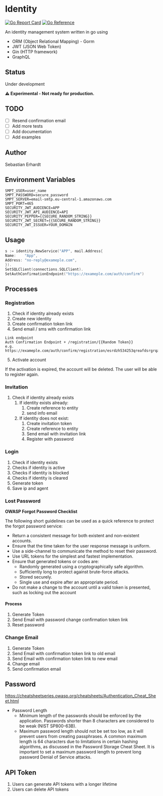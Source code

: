 # Identity

[![Go Report Card](https://goreportcard.com/badge/github.com/SbstnErhrdt/identity)](https://goreportcard.com/badge/github.com/SbstnErhrdt/identity)
[![Go Reference](https://pkg.go.dev/badge/github.com/SbstnErhrdt/identity.svg)](https://pkg.go.dev/github.com/SbstnErhrdt/identity)

An identity management system written in go using

* ORM (Object Relational Mapping) - Gorm
* JWT (JSON Web Token)
* Gin (HTTP framework)
* GraphQL

## Status

Under development

**⚠️ Experimental - Not ready for production.**

## TODO

* [ ] Resend confirmation email
* [ ] Add more tests
* [ ] Add documentation
* [ ] Add examples

## Author

Sebastian Erhardt

## Environment Variables

```
SMPT_USER=user_name
SMPT_PASSWORD=secure_password
SMPT_SERVER=email-smtp.eu-central-1.amazonaws.com
SMPT_PORT=465
SECURITY_JWT_AUDIENCE=APP
SECURITY_JWT_API_AUDIENCE=API
SECURITY_PEPPER={{SECURE_RANDOM_STRING}}
SECURITY_JWT_SECRET={{SECURE_RANDOM_STRING}}
SECURITY_JWT_ISSUER=YOUR_DOMAIN
```

## Usage

```go
s := identity.NewService("APP", mail.Address{
Name:    "App",
Address: "no-reply@exameple.com",
}).
SetSQLClient(connections.SQLClient).
SetAuthConfirmationEndpoint("https://exameple.com/auth/confirm")
```

## Processes

### Registration

1. Check if identity already exists
2. Create new identity
3. Create confirmation token link
4. Send email / sms with confirmation link

```
Link endpoint 
Auth Confirmation Endpoint + /registration/{{Random Token}}
e.g. 
https://exameple.com/auth/confirm/registration/esrdzh534253qreafdsrgrqafeaar
```

5. Activate account

If the activation is expired, the account will be deleted.
The user will be able to register again.

### Invitation

1. Check if identity already exists
    1. If identity exists already:
        1. Create reference to entity
        2. send info email
    2. If identity does not exist:
        1. Create invitation token
        2. Create reference to entity
        3. Send email with invitation link
        4. Register with password

### Login

1. Check if identity exists
2. Checks if identity is active
3. Checks if identity is blocked
4. Checks if identity is cleared
5. Generate token
6. Save ip and agent

### Lost Password

**OWASP Forgot Password Checklist**

The following short guidelines can be used as a quick reference to protect the forgot password service:

* Return a consistent message for both existent and non-existent accounts.
* Ensure that the time taken for the user response message is uniform.
* Use a side-channel to communicate the method to reset their password.
* Use URL tokens for the simplest and fastest implementation.
* Ensure that generated tokens or codes are:
    * Randomly generated using a cryptographically safe algorithm.
    * Sufficiently long to protect against brute-force attacks.
    * Stored securely.
    * Single use and expire after an appropriate period.
* Do not make a change to the account until a valid token is presented, such as locking out the account

#### Process

1. Generate Token
2. Send Email with password change confirmation token link
3. Reset password

### Change Email

1. Generate Token
2. Send Email with confirmation token link to old email
3. Send Email with confirmation token link to new email
4. Change email
5. Send confirmation email

## Password

https://cheatsheetseries.owasp.org/cheatsheets/Authentication_Cheat_Sheet.html

* Password Length
    * Minimum length of the passwords should be enforced by the application. Passwords shorter than 8 characters are
      considered to be weak (NIST SP800-63B).
    * Maximum password length should not be set too low, as it will prevent users from creating passphrases. A common
      maximum length is 64 characters due to limitations in certain hashing algorithms, as discussed in the Password
      Storage Cheat Sheet. It is important to set a maximum password length to prevent long password Denial of Service
      attacks.

## API Token

1. Users can generate API tokens with a longer lifetime
2. Users can delete API tokens